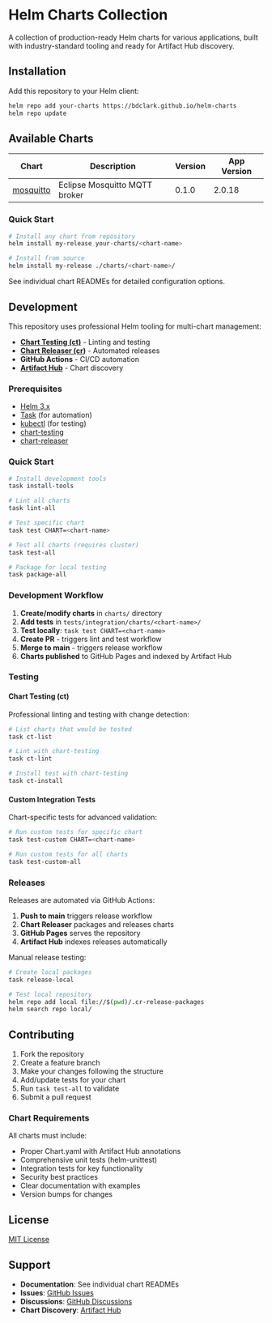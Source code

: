 # Helm Charts Collection

A collection of production-ready Helm charts for various applications, built with industry-standard tooling and ready for Artifact Hub discovery.

## Installation

Add this repository to your Helm client:

```bash
helm repo add your-charts https://bdclark.github.io/helm-charts
helm repo update
```

## Available Charts

| Chart | Description | Version | App Version |
|-------|-------------|---------|-------------|
| [mosquitto](charts/mosquitto/) | Eclipse Mosquitto MQTT broker | 0.1.0 | 2.0.18 |

### Quick Start

```bash
# Install any chart from repository
helm install my-release your-charts/<chart-name>

# Install from source
helm install my-release ./charts/<chart-name>/
```

See individual chart READMEs for detailed configuration options.

## Development

This repository uses professional Helm tooling for multi-chart management:

- **[Chart Testing (ct)](https://github.com/helm/chart-testing)** - Linting and testing
- **[Chart Releaser (cr)](https://github.com/helm/chart-releaser)** - Automated releases
- **GitHub Actions** - CI/CD automation
- **[Artifact Hub](https://artifacthub.io/)** - Chart discovery

### Prerequisites

- [Helm 3.x](https://helm.sh/docs/intro/install/)
- [Task](https://taskfile.dev/installation/) (for automation)
- [kubectl](https://kubernetes.io/docs/tasks/tools/) (for testing)
- [chart-testing](https://github.com/helm/chart-testing#installation)
- [chart-releaser](https://github.com/helm/chart-releaser#installation)

### Quick Start

```bash
# Install development tools
task install-tools

# Lint all charts
task lint-all

# Test specific chart
task test CHART=<chart-name>

# Test all charts (requires cluster)
task test-all

# Package for local testing
task package-all
```

### Development Workflow

1. **Create/modify charts** in `charts/` directory
2. **Add tests** in `tests/integration/charts/<chart-name>/`
3. **Test locally**: `task test CHART=<chart-name>`
4. **Create PR** - triggers lint and test workflow
5. **Merge to main** - triggers release workflow
6. **Charts published** to GitHub Pages and indexed by Artifact Hub

### Testing

#### Chart Testing (ct)

Professional linting and testing with change detection:

```bash
# List charts that would be tested
task ct-list

# Lint with chart-testing
task ct-lint

# Install test with chart-testing
task ct-install
```

#### Custom Integration Tests

Chart-specific tests for advanced validation:

```bash
# Run custom tests for specific chart
task test-custom CHART=<chart-name>

# Run custom tests for all charts
task test-custom-all
```

### Releases

Releases are automated via GitHub Actions:

1. **Push to main** triggers release workflow
2. **Chart Releaser** packages and releases charts
3. **GitHub Pages** serves the repository
4. **Artifact Hub** indexes releases automatically

Manual release testing:

```bash
# Create local packages
task release-local

# Test local repository
helm repo add local file://$(pwd)/.cr-release-packages
helm search repo local/
```

## Contributing

1. Fork the repository
2. Create a feature branch
3. Make your changes following the structure
4. Add/update tests for your chart
5. Run `task test-all` to validate
6. Submit a pull request

### Chart Requirements

All charts must include:

- Proper Chart.yaml with Artifact Hub annotations
- Comprehensive unit tests (helm-unittest)
- Integration tests for key functionality
- Security best practices
- Clear documentation with examples
- Version bumps for changes

## License

[MIT License](LICENSE)

## Support

- **Documentation**: See individual chart READMEs
- **Issues**: [GitHub Issues](https://github.com/bdclark/helm-charts/issues)
- **Discussions**: [GitHub Discussions](https://github.com/bdclark/helm-charts/discussions)
- **Chart Discovery**: [Artifact Hub](https://artifacthub.io/packages/search?repo=your-helm-charts)
